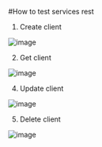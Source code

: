 #How to test services rest

1. Create client

![image](https://user-images.githubusercontent.com/20674849/120905623-e9441500-c618-11eb-876b-dbf17b07dfa6.png)


2. Get client

![image](https://user-images.githubusercontent.com/20674849/120905625-f7923100-c618-11eb-8a20-8ae14382d6b0.png)


4. Update client

![image](https://user-images.githubusercontent.com/20674849/120905631-024cc600-c619-11eb-8a82-32f2608bf071.png)


5. Delete client

![image](https://user-images.githubusercontent.com/20674849/120905640-0ed11e80-c619-11eb-9bc9-2f87eef7cef1.png)
